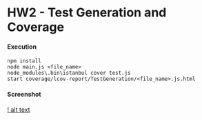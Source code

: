 # HW2 - Test Generation and Coverage

#### Execution 
```
npm install
node main.js <file_name>
node_modules\.bin\istanbul cover test.js
start coverage/lcov-report/TestGeneration/<file_name>.js.html
```

#### Screenshot
[! alt text](./code_coverage.png)
